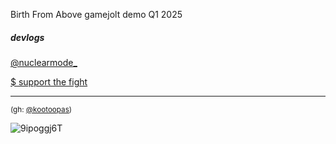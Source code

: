 Birth From Above gamejolt demo Q1 2025

##### devlogs

[@nuclearmode_](https://x.com/nuclearmode_)

[$ support the fight](https://ko-fi.com/Y8Y519HQUI)

---


<sub>(gh: [@kootoopas](https://github.com/kootoopas))</sub>

![9ipoggj6T](https://user-images.githubusercontent.com/601001/174320109-5a1e8962-ae74-4f61-b95e-774881fd0125.gif)

